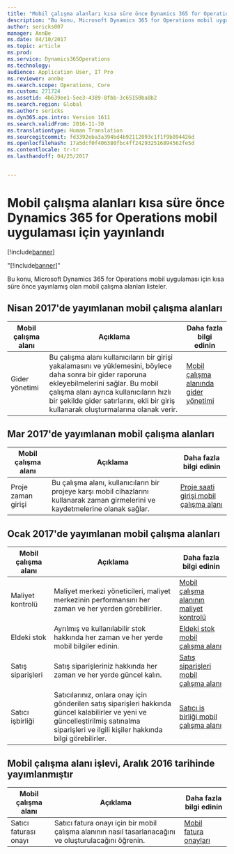 ```yaml
---
title: "Mobil çalışma alanları kısa süre önce Dynamics 365 for Operations mobil uygulaması için yayınlandı"
description: "Bu konu, Microsoft Dynamics 365 for Operations mobil uygulaması için kısa süre önce yayınlamış olan mobil çalışma alanları listeler."
author: sericks007
manager: AnnBe
ms.date: 04/10/2017
ms.topic: article
ms.prod: 
ms.service: Dynamics365Operations
ms.technology: 
audience: Application User, IT Pro
ms.reviewer: annbe
ms.search.scope: Operations, Core
ms.custom: 271724
ms.assetid: 4b639ee1-5ee3-4389-8fbb-3c65150ba8b2
ms.search.region: Global
ms.author: sericks
ms.dyn365.ops.intro: Version 1611
ms.search.validFrom: 2016-11-30
ms.translationtype: Human Translation
ms.sourcegitcommit: fd3392eba3a394bd4b92112093c1f1f9b894426d
ms.openlocfilehash: 17a5dcf0f406380fbc4ff242932516894562fe5d
ms.contentlocale: tr-tr
ms.lasthandoff: 04/25/2017


---
```


# <a name="mobile-workspaces-recently-released-for-the-dynamics-365-for-operations-mobile-app"></a>Mobil çalışma alanları kısa süre önce Dynamics 365 for Operations mobil uygulaması için yayınlandı

[!include[banner](../includes/banner.md)]

"[!include[banner](../includes/banner.md)]"


Bu konu, Microsoft Dynamics 365 for Operations mobil uygulaması için kısa süre önce yayınlamış olan mobil çalışma alanları listeler.

<a name="mobile-workspaces-that-were-released-in-april-2017"></a>Nisan 2017'de yayımlanan mobil çalışma alanları
--------------------------------------------------

| Mobil çalışma alanı   | Açıklama                                                                                                                                                                                                      | Daha fazla bilgi edinin                                                                                                      |
|--------------------|------------------------------------------------------------------------------------------------------------------------------------------------------------------------------------------------------------------|-----------------------------------------------------------------------------------------------------------------|
| Gider yönetimi | Bu çalışma alanı kullanıcıların bir girişi yakalamasını ve yüklemesini, böylece daha sonra bir gider raporuna ekleyebilmelerini sağlar. Bu mobil çalışma alanı ayrıca kullanıcıların hızlı bir şekilde gider satırlarını, ekli bir giriş kullanarak oluşturmalarına olanak verir. | [Mobil çalışma alanında gider yönetimi](/dynamics365/operations/financials/expense-management/expense-management-mobile-workspace) |

## <a name="mobile-workspaces-that-were-released-in-march-2017"></a>Mar 2017'de yayımlanan mobil çalışma alanları
| Mobil çalışma alanı   | Açıklama                                                                                   | Daha fazla bilgi edinin                                                                                                                                                                              |
|--------------------|-----------------------------------------------------------------------------------------------|-----------------------------------------------------------------------------------------------------------------------------------------------------------------------------------------|
| Proje zaman girişi | Bu çalışma alanı, kullanıcıların bir projeye karşı mobil cihazlarını kullanarak zaman girmelerini ve kaydetmelerine olanak sağlar. | [Proje saati girişi mobil çalışma alanı](/dynamics365/operations/financials/project-management/project-time-entry-mobile-workspace) |

## <a name="mobile-workspaces-that-were-released-in-january-2017"></a>Ocak 2017'de yayımlanan mobil çalışma alanları
| Mobil çalışma alanı     | Açıklama                                                                                                                                                                         | Daha fazla bilgi edinin                                                                                                                                                        |
|----------------------|-------------------------------------------------------------------------------------------------------------------------------------------------------------------------------------|-------------------------------------------------------------------------------------------------------------------------------------------------------------------|
| Maliyet kontrolü     | Maliyet merkezi yöneticileri, maliyet merkezinin performansını her zaman ve her yerden görebilirler.                                                                                               | [Mobil çalışma alanının maliyet kontrolü](/dynamics365/operations/financials/cost-accounting/cost-controlling-mobile-workspace)         |
| Eldeki stok    | Ayrılmış ve kullanılabilir stok hakkında her zaman ve her yerde mobil bilgiler edinin.                                                                                                    | [Eldeki stok mobil çalışma alanı](/dynamics365/operations/scm/production-control/inventory-on-hand-mobile-workspace)       |
| Satış siparişleri         | Satış siparişleriniz hakkında her zaman ve her yerde güncel kalın.                                                                                                                          | [Satış siparişleri mobil çalışma alanı](/dynamics365/operations/scm/production-control/sales-orders-mobile-workspace)                 |
| Satıcı işbirliği | Satıcılarınız, onlara onay için gönderilen satış siparişleri hakkında güncel kalabilirler ve yeni ve güncelleştirilmiş satınalma siparişleri ve ilgili kişiler hakkında bilgi görebilirler. | [Satıcı iş birliği mobil çalışma alanı](/dynamics365/operations/scm/procurement/vendor-collaboration-mobile-workspace) |

## <a name="mobile-workspace-functionality-that-was-released-in-december-2016"></a>Mobil çalışma alanı işlevi, Aralık 2016 tarihinde yayımlanmıştır
| Mobil çalışma alanı        | Açıklama                                                                    | Daha fazla bilgi edinin                                                                                                            |
|-------------------------|--------------------------------------------------------------------------------|-----------------------------------------------------------------------------------------------------------------------|
| Satıcı faturası onayı | Satıcı fatura onayı için bir mobil çalışma alanının nasıl tasarlanacağını ve oluşturulacağını öğrenin. | [Mobil fatura onayları](/dynamics365/operations/financials/accounts-payable/mobile-invoice-approvals) |







